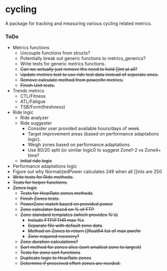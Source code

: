 # cycling
A package for tracking and measuring various cycling related metrics.

### ToDo
- Metrics functions
    - Uncouple functions from structs?
    - Potentially break out generic functions to metrics_generics?
    - Write tests for generic metrics functions.
    - ~~Can we actually just remove the need to hold []int at all?~~
    - ~~Update metrics test to use ride test data instead of seperate ones.~~
    - ~~Remove calculate method from power/hr metrics.~~
    - ~~Finish Unit tests.~~
- Trends metrics
    - CTL/Fitness
    - ATL/Fatigue
    - TSB/Form(freshness)
- Ride logic
    - Ride analyzer
    - Ride suggester
        - Consider user provided available hours/days of week.
        - Target improvement areas (based on performance adaptations logic).
        - Weigh zones based on performance adaptations.
        - Use 80/20 split (or similar logic0 to suggest Zone1-2 vs Zone4+ time?
    - ~~Initial ride logic~~
- Performance adaptations logic
- Figure out why NormalizedPower calculates 249 when all []ints are 250
- ~~Write tests for Ride methods.~~
- ~~Tests for helper functions.~~
- ~~Zones logic~~
    - ~~Tests for HearRate zones methods~~
    - ~~Finish Zones tests.~~
    - ~~PowerZone match based on provided power~~
    - ~~Zone calculator based on % of FTP~~
    - ~~Zone standard templates (which provides %'s)~~
        - ~~Include FTP/FTHR max %s~~
        - ~~Separate file with default zone data~~.
        - ~~Method on Zones to return []float64 list of max pwr/hr~~
        - ~~Zone required recovery?~~
    - ~~Zone duration calculations?~~
    - ~~Sort method for zones slice (sort smallest zone to largest)~~
    - ~~Tests for zone sort functions~~
    - ~~Duplicate logic to HearRate zones~~
    - ~~Determine if preceived effort zones are needed.~~

